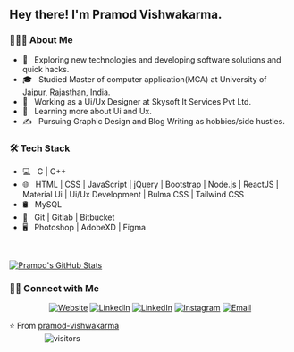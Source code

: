 <h2> Hey there! I'm Pramod Vishwakarma.</h2>

<h3> 👨🏻‍💻 About Me </h3>

- 🤔 &nbsp; Exploring new technologies and developing software solutions and quick hacks.
- 🎓 &nbsp; Studied Master of computer application(MCA) at University of Jaipur, Rajasthan, India.
- 💼 &nbsp; Working as a Ui/Ux Designer at Skysoft It Services Pvt Ltd.
- 🌱 &nbsp; Learning more about Ui and Ux.
- ✍️ &nbsp; Pursuing Graphic Design and Blog Writing as hobbies/side hustles.

<h3>🛠 Tech Stack</h3>

- 💻 &nbsp; C | C++
- 🌐 &nbsp; HTML | CSS | JavaScript | jQuery | Bootstrap | Node.js | ReactJS | Material Ui | Ui/Ux Development | Bulma CSS | Tailwind CSS
- 🛢 &nbsp; MySQL 
- 🔧 &nbsp; Git | Gitlab | Bitbucket 
- 🖥 &nbsp; Photoshop | AdobeXD | Figma

<br/>

[![Pramod's GitHub Stats](https://github-readme-stats.vercel.app/api?username=pramod-vishwakarma&show_icons=true)](https://github.com/pramod-vishwakarma)

<h3> 🤝🏻 Connect with Me </h3>

<p align="center">
<a href="https://pramodvishwakarmaa.blogspot.com/"><img alt="Website" src="https://img.shields.io/badge/Website-www.pramodvishwakarmaa.blogspot.com-blue?style=flat-square&logo=google-chrome"></a>
<a href="https://www.linkedin.com/in/pramodvishwakarma/"><img alt="LinkedIn" src="https://img.shields.io/badge/LinkedIn-pramodvishwakarma-blue?style=flat-square&logo=linkedin"></a>
 <a href="https://www.twitter.com/in/PRAMODVISH1997/"><img alt="LinkedIn" src="https://img.shields.io/badge/Twitter-PRAMODVISH1997-blue?style=flat-square&logo=Twitter"></a>
<a href="https://www.instagram.com/pramodvishwakarma_/"><img alt="Instagram" src="https://img.shields.io/badge/Instagram-pramodvishwakarma_-blue?style=flat-square&logo=instagram"></a>
 <a href="mailto:pramod-vishwakarma@outlook.com"><img alt="Email" src="https://img.shields.io/badge/Email-pramodvishwakarma@outlook.com-blue?style=flat-square&logo=gmail"></a>
</p>


⭐️ From [pramod-vishwakarma](https://github.com/pramod-vishwakarma) 
</br>
&nbsp;&nbsp;&nbsp;&nbsp;&nbsp;&nbsp;&nbsp;&nbsp;&nbsp;&nbsp;&nbsp;&nbsp;&nbsp;&nbsp;&nbsp;&nbsp;![visitors](https://visitor-badge.laobi.icu/badge?page_id=pramod-vishwakarma.pramod-vishwakarma)


